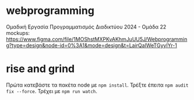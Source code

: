 # webprogramming
Ομαδική Εργασία Προγραμματισμός Διαδικτύου 2024 - Ομάδα 22
mockups: https://www.figma.com/file/1MOShstMXPKvAKhmJuUU5J/Webprogramming?type=design&node-id=0%3A1&mode=design&t=LairQaIWeTGyyIYr-1

# rise and grind
Πρώτα κατεβάστε τα πακέτα node με `npm install`.
Τρέξτε έπειτα `npm audit fix --force`.
Τρέχει με `npm run watch`.

